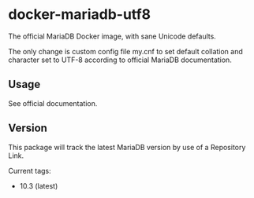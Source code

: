 # docker-mariadb-utf8
The official MariaDB Docker image, with sane Unicode defaults.

The only change is custom config file my.cnf to set default collation and character set to UTF-8
according to official MariaDB documentation.

## Usage
See official documentation.

## Version
This package will track the latest MariaDB version by use of a Repository Link.

Current tags:
  - 10.3 (latest)
